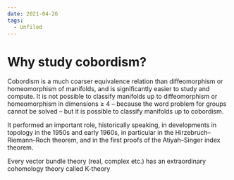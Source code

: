 ```yaml
---
date: 2021-04-26
tags: 
  - Unfiled
---
```


# Why study cobordism?

Cobordism is a much coarser equivalence relation than diffeomorphism or homeomorphism of manifolds, and is significantly easier to study and compute. It is not possible to classify manifolds up to diffeomorphism or homeomorphism in dimensions ≥ 4 – because the word problem for groups cannot be solved – but it is possible to classify manifolds up to cobordism.

It performed an important role, historically speaking, in developments in topology in the 1950s and early 1960s, in particular in the Hirzebruch–Riemann–Roch theorem, and in the first proofs of the Atiyah–Singer index theorem.

Every vector bundle theory (real, complex etc.) has an extraordinary cohomology theory called K-theory
